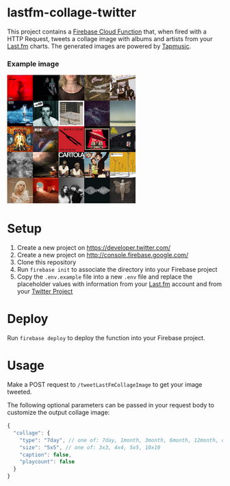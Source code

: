 # lastfm-collage-twitter

This project contains a [Firebase Cloud Function](https://firebase.google.com/docs/functions)
that, when fired with a HTTP Request, tweets a collage image with albums and
artists from your [Last.fm](https://last.fm) charts. The generated images are
powered by [Tapmusic](https://www.tapmusic.net/).

### Example image

<img src="https://github.com/lsmacedo/lastfm-collage-twitter/blob/main/assets/example-collage.jpeg?raw=true" width=300 height=300 />

# Setup

1. Create a new project on https://developer.twitter.com/
2. Create a new project on http://console.firebase.google.com/
3. Clone this repository
4. Run `firebase init` to associate the directory into your Firebase project
5. Copy the `.env.example` file into a new `.env` file and replace the
   placeholder values with information from your [Last.fm](https://last.fm)
   account and from your [Twitter Project](https://developer.twitter.com/en/portal/dashboard)

# Deploy

Run `firebase deploy` to deploy the function into your Firebase project.

# Usage

Make a POST request to `/tweetLastFmCollageImage` to get your image tweeted.

The following optional parameters can be passed in your request body to customize the output collage image:

```js
{
  "collage": {
    "type": "7day", // one of: 7day, 1month, 3month, 6month, 12month, overall
    "size": "5x5", // one of: 3x3, 4x4, 5x5, 10x10
    "caption": false,
    "playcount": false
  }
}
```
